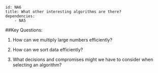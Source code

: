 ````
id: NA6
title: What other interesting algorithms are there?
dependencies: 
    - NA5
````
##Key Questions:

1. How can we multiply large numbers efficiently?

1. How can we sort data efficiently?

1. What decisions and compromises might we have to consider when selecting an algorithm?

